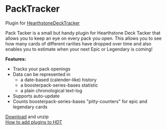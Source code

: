 # PackTracker
Plugin for [HearthstoneDeckTracker](https://hsdecktracker.net/)

Pack Tacker is a small but handy plugin for Hearthstone Deck Tacker that allows you to keep an eye on every pack you open. 
This allows you to see how many cards of different rarities have dropped over time and also enables you to estimate when your next Epic or Legendary is coming!

**Features:**
- Tracks your pack openings
- Data can be represented in
  - a date-based (calender-like) history
  - a boosterpack-series-bases statistic
  - a plain chronological text-log
- Supports auto-update
- Counts boosterpack-series-bases "pitty-counters" for epic and legendary cards

[Download](https://github.com/MGK82/PackTracker/releases/latest) and unzip  
[How to add plugins to HDT](https://github.com/HearthSim/Hearthstone-Deck-Tracker/wiki/Available-Plugins)
